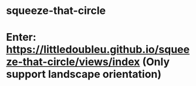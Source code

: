 # squeeze-that-circle
# Enter: https://littledoubleu.github.io/squeeze-that-circle/views/index (Only support landscape orientation)
